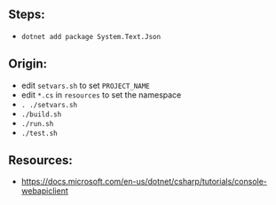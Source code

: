 
Steps:
---------

* `dotnet add package System.Text.Json`

Origin:
---------

* edit `setvars.sh` to set `PROJECT_NAME`
* edit `*.cs` in `resources` to set the namespace
* `. ./setvars.sh`
* `./build.sh`
* `./run.sh`
* `./test.sh`

Resources:
---------

* https://docs.microsoft.com/en-us/dotnet/csharp/tutorials/console-webapiclient
